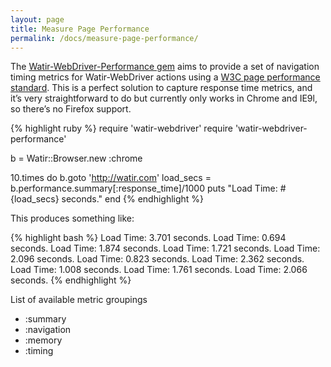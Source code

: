 ```yaml
---
layout: page
title: Measure Page Performance
permalink: /docs/measure-page-performance/
---
```


The [Watir-WebDriver-Performance gem](http://rubygems.org/gems/watir-webdriver-performance) aims to provide a set of navigation timing metrics for Watir-WebDriver actions using a [W3C page performance standard](http://w3c-test.org/webperf/specs/NavigationTiming/). This is a perfect solution to capture response time metrics, and it’s very straightforward to do but currently only works in Chrome and IE9l, so there’s no Firefox support.

{% highlight ruby %}
require 'watir-webdriver'
require 'watir-webdriver-performance'

b = Watir::Browser.new :chrome

10.times do
  b.goto 'http://watir.com'
  load_secs = b.performance.summary[:response_time]/1000
  puts "Load Time: #{load_secs} seconds."
end
{% endhighlight %}

This produces something like:

{% highlight bash %}
Load Time: 3.701 seconds.
Load Time: 0.694 seconds.
Load Time: 1.874 seconds.
Load Time: 1.721 seconds.
Load Time: 2.096 seconds.
Load Time: 0.823 seconds.
Load Time: 2.362 seconds.
Load Time: 1.008 seconds.
Load Time: 1.761 seconds.
Load Time: 2.066 seconds.
{% endhighlight %}

List of available metric groupings

* :summary
* :navigation
* :memory
* :timing
